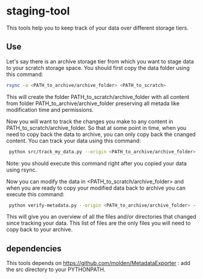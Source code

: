 # staging-tool
This tools help you to keep track of your data over different storage tiers.

## Use

Let's say there is an archive storage tier from which you want to stage data to your scratch storage space. You should first copy the data folder using this command:

```bash
rsync -a <PATH_to_archive/archive_folder> <PATH_to_scratch>
```

This will create the folder PATH_to_scratch/archive_folder with all content from folder PATH_to_archive/archive_folder preserving all metada like modification time and permissions.

Now you will want to track the changes you make to any content in PATH_to_scratch/archive_folder. So that at some point in time, when you need to copy back the data to archive, you can only copy back the cnanged content. You can track your data using this command:

```bash
 python src/track_my_data.py --origin <PATH_to_archive/archive_folder> --destination <PATH_to_scratch/archive_folder>
```

Note: you should execute this command right after you copied your data using rsync.

Now you can modify the data in <PATH_to_scratch/archive_folder> and when you are ready to copy your modified data back to archive you can execute this command:

```bash
 python verify-metadata.py --origin <PATH_to_archive/archive_folder> --local <PATH_to_scratch/archive_folder>
```

This will give you an overview of all the files and/or directories that changed since tracking your data. This list of files are the only files you will need to copy back to your archive.

## dependencies

This tools depends on https://github.com/molden/MetadataExporter : add the src directory to your PYTHONPATH.

